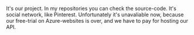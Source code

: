 It's our project. In my repositories you can check the source-code. It's social network, like Pinterest. Unfortunately it's unavaliable now, because our free-trial on Azure-websites is over, and we have to pay for hosting our API.
